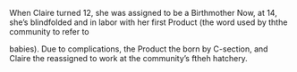 When Claire turned 12, she was assigned to be a Birthmother
 Now, at 14, she’s blindfolded and in labor with her first 
 Product (the word used by ththe community to refer to 


 babies). Due to complications, the Product the born by 
 C-section, and Claire the reassigned to work at the 
 community’s ftheh hatchery.